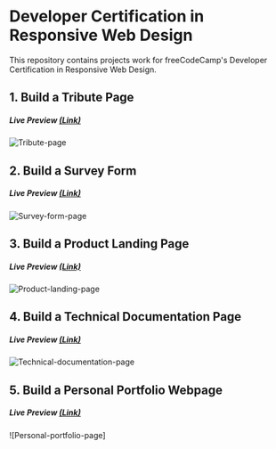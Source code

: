 # Developer Certification in Responsive Web Design
This repository contains projects work for freeCodeCamp's Developer Certification in Responsive Web Design.

## 1. Build a Tribute Page

##### Live Preview [(Link)](https://hokkichan.github.io/FCC.Projects/RWD/tribute.html)

![Tribute-page](https://hokkichan.github.io/project.se/codepen/tributepage.png)

## 2. Build a Survey Form

##### Live Preview [(Link)](https://hokkichan.github.io/project.se/codepen/surveyform.png)

![Survey-form-page](https://hokkichan.github.io/project.se/codepen/surveyform.png)

## 3. Build a Product Landing Page

##### Live Preview [(Link)](https://hokkichan.github.io/FCC.Projects/RWD/product.html)

![Product-landing-page](https://hokkichan.github.io/project.se/codepen/productlanding.png)

## 4. Build a Technical Documentation Page

##### Live Preview [(Link)](https://hokkichan.github.io/FCC.Projects/RWD/documentationpage.html)

![Technical-documentation-page](https://hokkichan.github.io/project.se/codepen/jsdocumentation.png)

## 5. Build a Personal Portfolio Webpage

##### Live Preview [(Link)](https://hokkichan.github.io/FCC.Projects/RWD/portfolio.html)

![Personal-portfolio-page]
